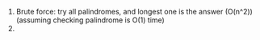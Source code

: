 1. Brute force: try all palindromes, and longest one is the answer (O(n^2)) (assuming checking palindrome is O(1) time)
2.